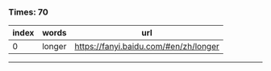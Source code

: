 ### Times: 70
| index | words | url |
| ------------ | ------------ | ------------ |
| 0| longer | https://fanyi.baidu.com/#en/zh/longer |




------------
